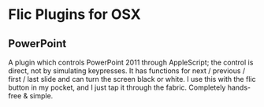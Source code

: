 # Flic Plugins for OSX
## PowerPoint
A plugin which controls PowerPoint 2011 through AppleScript; the control is direct, not by simulating keypresses.
It has functions for next / previous / first / last slide and can turn the screen black or white. I use this with the flic button in my pocket, and I just tap it through the fabric. Completely hands-free & simple.
